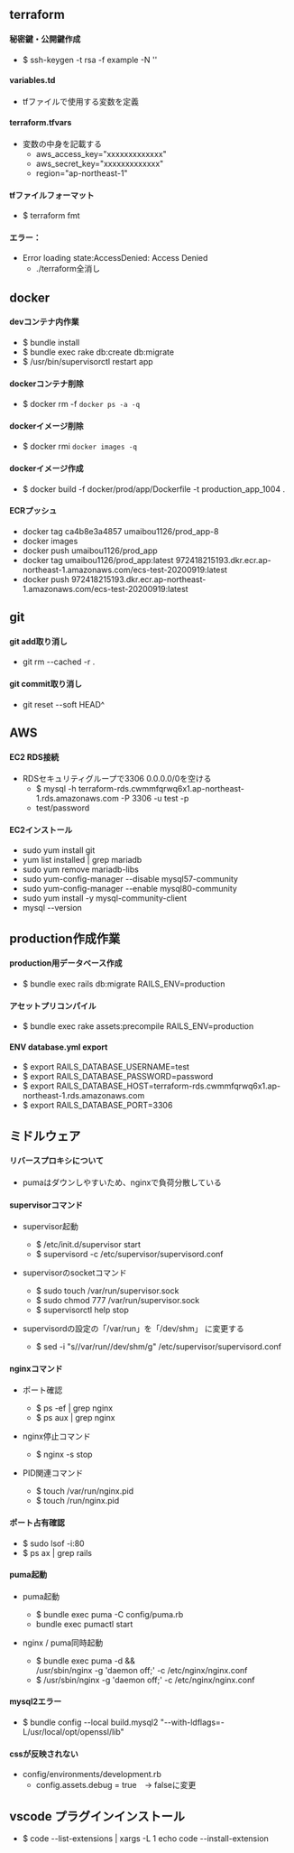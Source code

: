 ## terraform

#### 秘密鍵・公開鍵作成
 - $ ssh-keygen -t rsa -f example -N ''

#### variables.td
  - tfファイルで使用する変数を定義

#### terraform.tfvars
  - 変数の中身を記載する
    - aws_access_key="xxxxxxxxxxxxx"
    - aws_secret_key="xxxxxxxxxxxxx"
    - region="ap-northeast-1"

#### tfファイルフォーマット
  - $ terraform fmt

#### エラー：
  - Error loading state:AccessDenied: Access Denied
    - ./terraform全消し

## docker

#### devコンテナ内作業
  - $ bundle install
  - $ bundle exec rake db:create db:migrate
  - $ /usr/bin/supervisorctl restart app


#### dockerコンテナ削除
  - $ docker rm -f `docker ps -a -q`

#### dockerイメージ削除
  - $ docker rmi `docker images -q`
#### dockerイメージ作成
  - $ docker build -f docker/prod/app/Dockerfile -t production_app_1004 .

#### ECRプッシュ
  - docker tag ca4b8e3a4857 umaibou1126/prod_app-8
  - docker images
  - docker push umaibou1126/prod_app
  - docker tag umaibou1126/prod_app:latest 972418215193.dkr.ecr.ap-northeast-1.amazonaws.com/ecs-test-20200919:latest
  - docker push 972418215193.dkr.ecr.ap-northeast-1.amazonaws.com/ecs-test-20200919:latest


## git

#### git add取り消し
  - git rm --cached -r .

#### git commit取り消し
  - git reset --soft HEAD^

## AWS

#### EC2 RDS接続
  - RDSセキュリティグループで3306 0.0.0.0/0を空ける
    - $ mysql -h terraform-rds.cwmmfqrwq6x1.ap-northeast-1.rds.amazonaws.com -P 3306 -u test -p
    - test/password

#### EC2インストール
  - sudo yum install git
  - yum list installed | grep mariadb
  - sudo yum remove mariadb-libs
  - sudo yum-config-manager --disable mysql57-community
  - sudo yum-config-manager --enable mysql80-community
  - sudo yum install -y mysql-community-client
  - mysql --version


## production作成作業
#### production用データベース作成
  - $ bundle exec rails db:migrate RAILS_ENV=production


#### アセットプリコンパイル
  - $ bundle exec rake assets:precompile RAILS_ENV=production

#### ENV database.yml export
  - $ export RAILS_DATABASE_USERNAME=test
  - $ export RAILS_DATABASE_PASSWORD=password
  - $ export RAILS_DATABASE_HOST=terraform-rds.cwmmfqrwq6x1.ap-northeast-1.rds.amazonaws.com
  - $ export RAILS_DATABASE_PORT=3306


## ミドルウェア

#### リバースプロキシについて
 - pumaはダウンしやすいため、nginxで負荷分散している

#### supervisorコマンド
  - supervisor起動
    - $ /etc/init.d/supervisor start
    - $ supervisord -c /etc/supervisor/supervisord.conf

  - supervisorのsocketコマンド
    - $ sudo touch /var/run/supervisor.sock
    - $ sudo chmod 777 /var/run/supervisor.sock
    - $ supervisorctl help stop

  - supervisordの設定の「/var/run」を「/dev/shm」 に変更する
    - $ sed -i "s/\/var\/run/\/dev\/shm/g" /etc/supervisor/supervisord.conf

#### nginxコマンド
  - ポート確認
    - $ ps -ef | grep nginx
    - $ ps aux | grep nginx

  - nginx停止コマンド
    - $ nginx -s stop

  - PID関連コマンド
    - $ touch /var/run/nginx.pid
    - $ touch /run/nginx.pid


 #### ポート占有確認
  - $ sudo lsof -i:80
  - $ ps ax | grep rails


#### puma起動
  - puma起動
    - $ bundle exec puma -C config/puma.rb
    - bundle exec pumactl start

  - nginx / puma同時起動
    - $ bundle exec puma -d && \
    /usr/sbin/nginx -g 'daemon off;' -c /etc/nginx/nginx.conf
    - $ /usr/sbin/nginx -g 'daemon off;' -c /etc/nginx/nginx.conf

#### mysql2エラー
  - $ bundle config --local build.mysql2 "--with-ldflags=-L/usr/local/opt/openssl/lib"

#### cssが反映されない
 - config/environments/development.rb
   - config.assets.debug = true　→ falseに変更


## vscode プラグインインストール
  - $ code --list-extensions | xargs -L 1 echo code --install-extension

